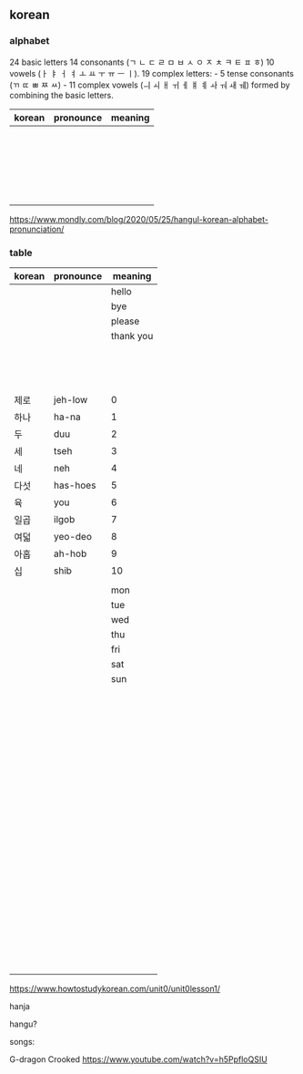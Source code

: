 ## korean


### alphabet


24 basic letters
14 consonants (ㄱ ㄴ ㄷ ㄹ ㅁ ㅂ ㅅ ㅇ ㅈ ㅊ ㅋ ㅌ ㅍ ㅎ)
10 vowels (ㅏ ㅑ ㅓ ㅕ ㅗ ㅛ ㅜ ㅠ ㅡ ㅣ).
19 complex letters:
	- 5 tense consonants (ㄲ ㄸ ㅃ ㅉ ㅆ)
	- 11 complex vowels (ㅢ ㅚ ㅐ ㅟ ㅔ ㅒ ㅖ ㅘ ㅝ ㅙ ㅞ) formed by combining the basic letters.

| korean | pronounce | meaning |
| --- | --- | --- |
|  |  |  |
|  |  |  |
|  |  |  |
|  |  |  |
|  |  |  |
|  |  |  |
|  |  |  |
|  |  |  |
|  |  |  |
|  |  |  |
|  |  |  |
|  |  |  |
|  |  |  |
|  |  |  |
|  |  |  |
|  |  |  |
|  |  |  |
|  |  |  |
|  |  |  |
|  |  |  |
|  |  |  |
|  |  |  |
|  |  |  |

https://www.mondly.com/blog/2020/05/25/hangul-korean-alphabet-pronunciation/







### table

| korean | pronounce | meaning |
| --- | --- | --- |
|  |  | hello |
|  |  | bye |
|  |  | please |
|  |  | thank you |
|  |  |  |
|  |  |  |
|  |  |  |
|  |  |  |
|  |  |  |
|  |  |  |
|  |  |  |
|  |  |  |
|  |  |  |
|  |  |  |
|  |  |  |
|  |  |  |
|  |  |  |
|  |  |  |
| 제로 | jeh-low | 0 |
| 하나 | ha-na | 1 |
| 두 | duu | 2 |
| 세 | tseh | 3 |
| 네 | neh | 4 |
| 다섯 | has-hoes | 5 |
| 육 | you | 6 |
| 일곱 | ilgob | 7 |
| 여덟 | yeo-deo | 8 |
| 아홉 | ah-hob | 9 |
| 십 | shib | 10 |
|  |  |  |
|  |  | mon |
|  |  | tue |
|  |  | wed |
|  |  | thu |
|  |  | fri |
|  |  | sat |
|  |  | sun |
|  |  |  |
|  |  |  |
|  |  |  |
|  |  |  |
|  |  |  |
|  |  |  |
|  |  |  |
|  |  |  |
|  |  |  |
|  |  |  |
|  |  |  |
|  |  |  |
|  |  |  |
|  |  |  |
|  |  |  |
|  |  |  |
|  |  |  |
|  |  |  |
|  |  |  |
|  |  |  |
|  |  |  |
|  |  |  |
|  |  |  |
|  |  |  |
|  |  |  |
|  |  |  |
|  |  |  |
|  |  |  |
|  |  |  |
|  |  |  |
|  |  |  |
|  |  |  |
|  |  |  |
|  |  |  |
|  |  |  |
|  |  |  |
|  |  |  |
|  |  |  |
|  |  |  |
|  |  |  |
|  |  |  |
|  |  |  |
|  |  |  |
|  |  |  |
|  |  |  |
|  |  |  |
|  |  |  |
|  |  |  |
|  |  |  |
|  |  |  |
|  |  |  |
|  |  |  |
|  |  |  |
|  |  |  |
|  |  |  |
|  |  |  |
|  |  |  |
|  |  |  |
|  |  |  |
|  |  |  |
|  |  |  |
|  |  |  |
|  |  |  |
|  |  |  |
|  |  |  |
|  |  |  |
|  |  |  |
|  |  |  |
|  |  |  |
|  |  |  |
|  |  |  |
|  |  |  |
|  |  |  |
|  |  |  |
|  |  |  |
|  |  |  |
|  |  |  |
|  |  |  |
|  |  |  |
|  |  |  |
|  |  |  |
|  |  |  |
|  |  |  |
|  |  |  |



https://www.howtostudykorean.com/unit0/unit0lesson1/



hanja

hangu?



songs:

G-dragon Crooked
https://www.youtube.com/watch?v=h5PpfloQSIU
























